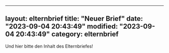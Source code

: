 
---
layout: elternbrief
title: "Neuer Brief"
date: "2023-09-04 20:43:49"
modified: "2023-09-04 20:43:49"
category: elternbrief
---

Und hier bitte den Inhalt des Elternbriefes!



